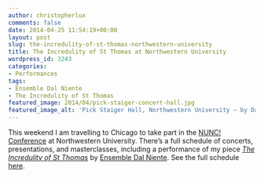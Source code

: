```yaml
---
author: christopherlux
comments: false
date: 2014-04-25 11:54:19+00:00
layout: post
slug: the-incredulity-of-st-thomas-northwestern-university
title: The Incredulity of St Thomas at Northwestern University
wordpress_id: 3243
categories:
- Performances
tags:
- Ensemble Dal Niente
- The Incredulity of St Thomas
featured_image: 2014/04/pick-staiger-concert-hall.jpg
featured_image_alt: 'Pick Staiger Hall, Northwestern University — by Daderot (Own work) [Public domain], via Wikimedia Commons'
---
```


This weekend I am travelling to Chicago to take part in the [NUNC! Conference](http://www.music.northwestern.edu/academics/new-music/nunc.html) at Northwestern University. There’s a full schedule of concerts, presentations, and masterclasses, including a performance of my piece [_The Incredulity of St Thomas_](/2012/06/the-incredulity-of-st-thomas/) by [Ensemble Dal Niente](http://dalniente.com/). See the full schedule [here](http://www.music.northwestern.edu/academics/new-music/nunc.html#schedule).
